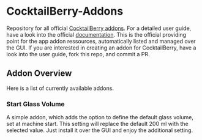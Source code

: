 # CocktailBerry-Addons

Repository for all official [CocktailBerry addons](https://cocktailberry.readthedocs.io/).
For a detailed user guide, have a look into the official [documentation](https://cocktailberry.readthedocs.io/).
This is the official providing point for the app addon ressources, automatically listed and managed over the GUI.
If you are interested in creating an addon for CocktailBerry, have a look into the user guide, fork this repo, and commit a PR.

## Addon Overview

Here is a list of currently available addons.

### Start Glass Volume

A simple addon, which adds the option to define the default glass volume, set at machine start.
This setting will replace the default 200 ml with the selected value.
Just install it over the GUI and enjoy the additional setting.